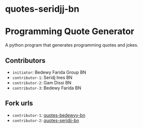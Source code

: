 # quotes-seridjj-bn
# Programming Quote Generator

A python program that generates programming quotes and jokes.

## Contributors
- `initiator`: Bedewy Farida Group BN
- `contributor-1`: Seridj Ines BN
- `contributor-2`: Gam Dissi BN
- `contributor-3`: Bedewy Farida BN

## Fork urls
- `contributor-1`: [quotes-bedewyy-bn](url-1)
- `contributor-2`: [quotes-seridjj-bn](url-2)
